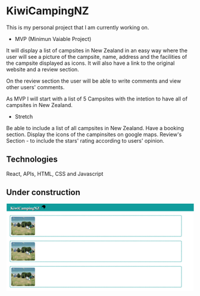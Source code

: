 # KiwiCampingNZ

This is my personal project that I am currently working on.

* MVP (Minimun Vaiable Project)

It will display a list of campsites in New Zealand in an easy way where the user will see a picture of the campsite, name, address and the facilities of the campsite displayed as icons. It will also have a link to the original website and a review section.

On the review section the user will be able to write comments and view other users' comments.

As MVP I will start with a list of 5 Campsites with the intetion to have all of campsites in New Zealand.

* Stretch

Be able to include a list of all campsites in New Zealand.
Have a booking section.
Display the icons of the campinsites on google maps.
Review's Section - to include the stars' rating according to users' opinion.

## Technologies 

React, APIs, HTML, CSS and Javascript

## Under construction

![Home_page](kiwiCampingNZ.png)

